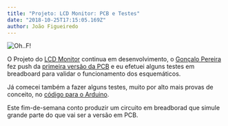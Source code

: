 ```yaml
---
title: "Projeto: LCD Monitor: PCB e Testes"
date: "2018-10-25T17:15:05.169Z"
author: João Figueiredo
---
```


![Oh..F!](breadboard-opto-test.jpg)

O Projeto do [LCD Monitor](../project-lcd-monitor/) continua em desenvolvimento, o [Gonçalo Pereira][GPereira] fez push da [primeira versão da PCB][pcb] e eu efetuei alguns testes em breadboard para validar o funcionamento dos esquemáticos.

Já comecei também a fazer alguns testes, muito por alto mais provas de conceito, no [código para o Arduino][arduino-code].

Este fim-de-semana conto produzir um circuito em breadborad que simule grande parte do que vai ser a versão em PCB.


[GPereira]:https://github.com/G-Pereira
[repo]:https://github.com/lcdporto/lcd-monitor
[arduino-code]:https://github.com/lcdporto/lcd-monitor/tree/0c6db239b44409c010214d3959ebc1e05a602a92/arduino-code
[pcb]:https://github.com/lcdporto/lcd-monitor/tree/d260d88456c2e35cfab13c3d60c9bae998438b17/pcb
